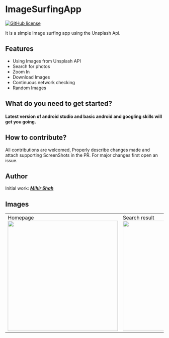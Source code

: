 # ImageSurfingApp
[![GitHub license](https://img.shields.io/badge/License-MIT-blue.svg)](LICENSE)

It is a simple Image surfing app using the Unsplash Api.

## Features
* Using Images from Unsplash API
* Search for photos
* Zoom In
* Download Images
* Continuous network checking
* Random Images

## What do you need to get started?
#### Latest version of android studio and basic android and googling skills will get you going.

## How to contribute?
All contributions are welcomed, Properly describe changes made and attach supporting ScreenShots in the PR. For major changes first open an issue.

## Author
Initial work: <a href="https://github.com/Miihir79">***Mihir Shah***</a> <br>

## Images

<table>
  <tr>
    <td>Homepage<img src="https://user-images.githubusercontent.com/66465511/144702365-b73dcd44-895e-4f53-b566-a9e78196be66.jpg" width="350">
    <td>Search result<img src="https://user-images.githubusercontent.com/66465511/144702366-1dcf8fe9-31e6-46c1-b89c-c7a5596dbf51.jpg" width="350">
    <td>Opening an Image<img src="https://user-images.githubusercontent.com/66465511/144702369-d73a048f-4c42-4720-8e9b-3153e401e1ae.jpg" width="350">
    <td>Random Images<img src="https://user-images.githubusercontent.com/66465511/144702367-50828cc4-1383-435d-a185-81bf1bb5fd2c.jpg" width="350">
</table>
